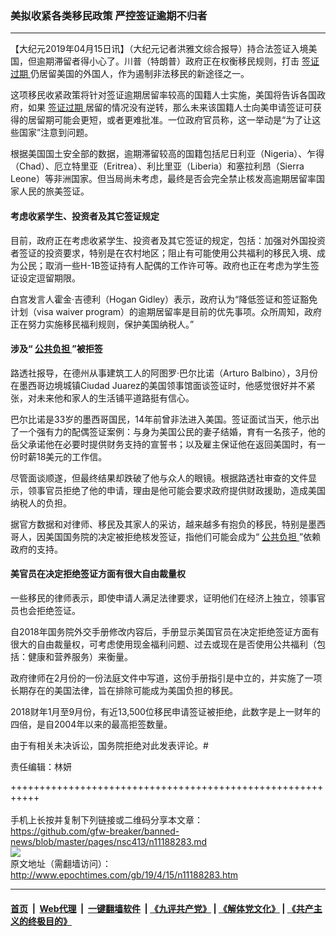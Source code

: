 ### 美拟收紧各类移民政策 严控签证逾期不归者
------------------------

<p>
 【大纪元2019年04月15日讯】（大纪元记者洪雅文综合报导）持合法签证入境美国，但逾期滞留者得小心了。川普（特朗普）政府正在权衡移民规则，打击
 <a href="http://www.epochtimes.com/gb/tag/%E7%AD%BE%E8%AF%81%E8%BF%87%E6%9C%9F.html">
  签证过期
 </a>
 仍居留美国的外国人，作为遏制非法移民的新途径之一。
</p>
<p>
 这项移民收紧政策将针对签证逾期居留率较高的国籍人士实施，美国将告诉各国政府，如果
 <a href="http://www.epochtimes.com/gb/tag/%E7%AD%BE%E8%AF%81%E8%BF%87%E6%9C%9F.html">
  签证过期
 </a>
 居留的情况没有逆转，那么未来该国籍人士向美申请签证可获得的居留期可能会更短，或者更难批准。一位政府官员称，这一举动是“为了让这些国家”注意到问题。
</p>
<p>
 根据美国国土安全部的数据，逾期滞留较高的国籍包括尼日利亚（Nigeria）、乍得（Chad）、厄立特里亚（Eritrea）、利比里亚（Liberia）和塞拉利昂（Sierra Leone）等非洲国家。但当局尚未考虑，最终是否会完全禁止核发高逾期居留率国家人民的旅美签证。
</p>
<h4>
 考虑收紧学生、投资者及其它签证规定
</h4>
<p>
 目前，政府正在考虑收紧学生、投资者及其它签证的规定，包括：加强对外国投资者签证的投资要求，特别是在农村地区；阻止有可能使用公共福利的移民入境、成为公民；取消一些H-1B签证持有人配偶的工作许可等。政府也正在考虑为学生签证设定逗留期限。
</p>
<p>
 白宫发言人霍金‧吉德利（Hogan Gidley）表示，政府认为“降低签证和签证豁免计划（visa waiver program）的逾期居留率是目前的优先事项。众所周知，政府正在努力实施移民福利规则，保护美国纳税人。”
</p>
<h4>
 涉及“
 <a href="http://www.epochtimes.com/gb/tag/%E5%85%AC%E5%85%B1%E8%B4%9F%E6%8B%85.html">
  公共负担
 </a>
 ”被拒签
</h4>
<p>
 路透社报导，在德州从事建筑工人的阿图罗·巴尔比诺（Arturo Balbino），3月份在墨西哥边境城镇Ciudad Juarez的美国领事馆面谈签证时，他感觉很好并不紧张，对未来他和家人的生活铺平道路挺有信心。
</p>
<p>
 巴尔比诺是33岁的墨西哥国民，14年前曾非法进入美国。签证面试当天，他示出了一个强有力的配偶签证案例：与身为美国公民的妻子结婚，育有一名孩子，他的岳父承诺他在必要时提供财务支持的宣誓书；以及雇主保证他在返回美国时，有一份时薪18美元的工作信。
</p>
<p>
 尽管面谈顺遂，但最终结果却跌破了他与众人的眼镜。根据路透社审查的文件显示，领事官员拒绝了他的申请，理由是他可能会要求政府提供财政援助，造成美国纳税人的负担。
</p>
<p>
 据官方数据和对律师、移民及其家人的采访，越来越多有抱负的移民，特别是墨西哥人，因美国国务院的决定被拒绝核发签证，指他们可能会成为“
 <a href="http://www.epochtimes.com/gb/tag/%E5%85%AC%E5%85%B1%E8%B4%9F%E6%8B%85.html">
  公共负担
 </a>
 ”依赖政府的支持。
</p>
<h4>
 美官员在决定拒绝签证方面有很大自由裁量权
</h4>
<p>
 一些移民的律师表示，即使申请人满足法律要求，证明他们在经济上独立，领事官员也会拒绝签证。
</p>
<p>
 自2018年国务院外交手册修改内容后，手册显示美国官员在决定拒绝签证方面有很大的自由裁量权，可考虑使用现金福利问题、过去或现在是否使用公共福利（包括：健康和营养服务）来衡量。
</p>
<p>
 政府律师在2月份的一份法庭文件中写道，这份手册指引是中立的，并实施了一项长期存在的美国法律，旨在排除可能成为美国负担的移民。
</p>
<p>
 2018财年1月至9月份，有近13,500位移民申请签证被拒绝，此数字是上一财年的四倍，是自2004年以来的最高拒签数量。
</p>
<p>
 由于有相关未决诉讼，国务院拒绝对此发表评论。#
</p>
<p>
 责任编辑：林妍
</p>

+++++++++++++++++++++++++++++++++++++++++++++++++++++++++++<br/><br/>
手机上长按并复制下列链接或二维码分享本文章：<br/>
https://github.com/gfw-breaker/banned-news/blob/master/pages/nsc413/n11188283.md <br/>
<a href='https://github.com/gfw-breaker/banned-news/blob/master/pages/nsc413/n11188283.md'><img src='https://github.com/gfw-breaker/banned-news/blob/master/pages/nsc413/n11188283.md.png'/></a> <br/>
原文地址（需翻墙访问）：http://www.epochtimes.com/gb/19/4/15/n11188283.htm


------------------------
#### [首页](https://github.com/gfw-breaker/banned-news/blob/master/README.md) &nbsp;|&nbsp; [Web代理](https://github.com/labour-camp/helloworld) &nbsp;|&nbsp; [一键翻墙软件](https://github.com/gfw-breaker/nogfw/blob/master/README.md) &nbsp;| [《九评共产党》](https://github.com/gfw-breaker/9ping.md/blob/master/README.md#九评之一评共产党是什么) | [《解体党文化》](https://github.com/gfw-breaker/jtdwh.md/blob/master/README.md) | [《共产主义的终极目的》](https://github.com/gfw-breaker/gczydzjmd.md/blob/master/README.md)

